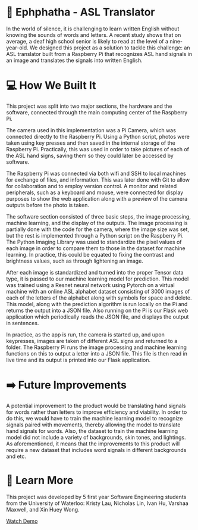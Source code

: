 # 🤲 Ephphatha - ASL Translator

In the world of silence, it is challenging to learn written English without knowing the sounds of words and letters. A recent study shows that on average, a deaf high school senior is likely to read at the level of a nine-year-old. We designed this project as a solution to tackle this challenge: an ASL translator built from a Raspberry Pi that recognizes ASL hand signals in an image and translates the signals into written English.

# 💻 How We Built It 

This project was split into two major sections, the hardware and the software, connected through the main computing center of the Raspberry Pi. 

The camera used in this implementation was a Pi Camera, which was connected directly to the Raspberry Pi. Using a Python script, photos were taken using key presses and then saved in the internal storage of the Raspberry Pi. Practically, this was used in order to take pictures of each of the ASL hand signs, saving them so they could later be accessed by software. 

The Raspberry Pi was connected via both wifi and SSH to local machines for exchange of files, and information. This was later done with Git to allow for collaboration and to employ version control. A monitor and related peripherals, such as a keyboard and mouse, were connected for display purposes to show the web application along with a preview of the camera outputs before the photo is taken.

The software section consisted of three basic steps, the image processing, machine learning, and the display of the outputs. The image processing is partially done with the code for the camera, where the image size was set, but the rest is implemented through a Python script on the Raspberry Pi. The Python Imaging Library was used to standardize the pixel values of each image in order to compare them to those in the dataset for machine learning. In practice, this could be equated to fixing the contrast and brightness values, such as through lightening an image. 

After each image is standardized and turned into the proper Tensor data type, it is passed to our machine learning model for prediction. This model was trained using a Resnet neural network using Pytorch on a virtual machine with an online ASL alphabet dataset consisting of 3000 images of each of the letters of the alphabet along with symbols for space and delete. This model, along with the prediction algorithm is run locally on the Pi and returns the output into a JSON file. Also running on the Pi is our Flask web application which periodically reads the JSON file, and displays the output in sentences. 

In practice, as the app is run, the camera is started up, and upon keypresses, images are taken of different ASL signs and returned to a folder. The Raspberry Pi runs the image processing and machine learning functions on this to output a letter into a JSON file. This file is then read in live time and its output is printed into our Flask application.

# ➡️ Future Improvements

A potential improvement to the product would be translating hand signals for words rather than letters to improve efficiency and viability. In order to do this, we would have to train the machine learning model to recognize signals paired with movements, thereby allowing the model to translate hand signals for words. Also, the dataset to train the machine learning model did not include a variety of backgrounds, skin tones, and lightings. As aforementioned, it means that the improvements to this product will require a new dataset that includes word signals in different backgrounds and etc.

# 📖 Learn More

 This project was developed by 5 first year Software Engineering students from the University of Waterloo: Kristy Lau, Nicholas Lin, Ivan Hu, Varshaa Maxwell, and Xin Huey Wong. 
 
 [Watch Demo](https://youtu.be/Kypr42PMlr0)
